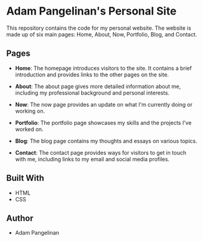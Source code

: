 # Adam Pangelinan's Personal Site

This repository contains the code for my personal website. The website is made up of six main pages: Home, About, Now, Portfolio, Blog, and Contact.

## Pages

- **Home**: The homepage introduces visitors to the site. It contains a brief introduction and provides links to the other pages on the site.

- **About**: The about page gives more detailed information about me, including my professional background and personal interests.

- **Now**: The now page provides an update on what I'm currently doing or working on.

- **Portfolio**: The portfolio page showcases my skills and the projects I've worked on.

- **Blog**: The blog page contains my thoughts and essays on various topics.

- **Contact**: The contact page provides ways for visitors to get in touch with me, including links to my email and social media profiles.

## Built With

- HTML
- CSS

## Author

- Adam Pangelinan